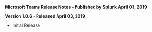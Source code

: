 **Microsoft Teams Release Notes - Published by Splunk April 03, 2019**


**Version 1.0.6 - Released April 03, 2019**

* Initial Release
